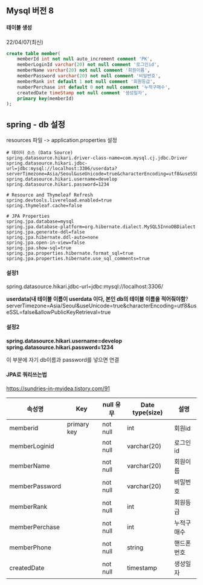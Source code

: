 ## Mysql 버전 8

#### 테이블 생성

22/04/07(최신)

```sql
create table member(
    memberId int not null auto_increment comment 'PK',
    memberLoginId varchar(20) not null comment '로그인id',
    memberName varchar(20) not null comment '회원이름',
    memberPassword varchar(20) not null comment '비밀번호',
    memberRank int default 1 not null comment '회원등급',
    numberPerchase int default 0 not null comment '누적구매수',
    createdDate timeStamp not null comment '생성일자',
    primary key(memberId)
);
```



## spring - db 설정

resources 파일 -> application.properties 설정

```
# 데이터 소스 (Data Source)
spring.datasource.hikari.driver-class-name=com.mysql.cj.jdbc.Driver
spring.datasource.hikari.jdbc-url=jdbc:mysql://localhost:3306/userdata?serverTimezone=Asia/Seoul&useUnicode=true&characterEncoding=utf8&useSSL=false&allowPublicKeyRetrieval=true
spring.datasource.hikari.username=develop
spring.datasource.hikari.password=1234

# Resource and Thymeleaf Refresh
spring.devtools.livereload.enabled=true
spring.thymeleaf.cache=false

# JPA Properties
spring.jpa.database=mysql
spring.jpa.database-platform=org.hibernate.dialect.MySQL5InnoDBDialect
spring.jpa.generate-ddl=false
spring.jpa.hibernate.ddl-auto=none
spring.jpa.open-in-view=false
spring.jpa.show-sql=true
spring.jpa.properties.hibernate.format_sql=true
spring.jpa.properties.hibernate.use_sql_comments=true
```

#### 설정1

spring.datasource.hikari.jdbc-url=jdbc:mysql://localhost:3306/

**userdata(내 테이블 이름이 userdata 이다, 본인 db의 테이블 이름을 적어줘야함**?serverTimezone=Asia/Seoul&useUnicode=true&characterEncoding=utf8&useSSL=false&allowPublicKeyRetrieval=true



#### 설정2

**spring.datasource.hikari.username=develop**
**spring.datasource.hikari.password=1234**

이 부분에 자기 db이름과 password를 넣으면 연결



#### JPA로 쿼리쓰는법

https://sundries-in-myidea.tistory.com/91



| **속성명**     | **Key**     | **null** **유무** | **Date type(size)** | **설명**   |
| -------------- | ----------- | ----------------- | ------------------- | ---------- |
| memberid       | primary key | not null          | int                 | 회원id     |
| memberLoginid  |             | not null          | varchar(20)         | 로그인id   |
| memberName     |             | not null          | varchar(20)         | 회원이름   |
| memberPassword |             | not null          | varchar(20)         | 비밀번호   |
| memberRank     |             | not null          | int                 | 회원등급   |
| memberPerchase |             | not null          | int                 | 누적구매수 |
| memberPhone    |             | not null          | string              | 핸드폰번호 |
| createdDate    |             | not null          | timestamp           | 생성일자   |
